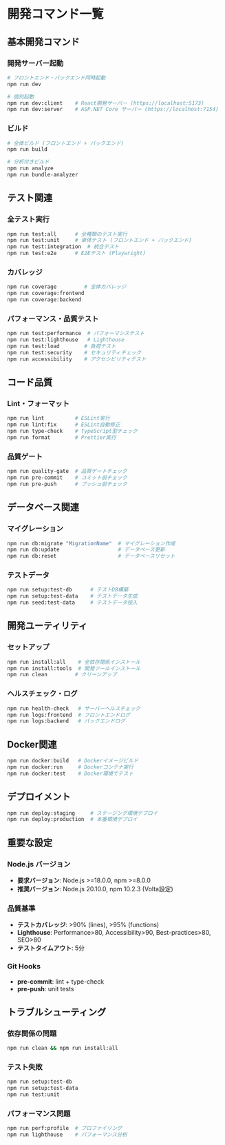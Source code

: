 # 開発コマンド一覧

## 基本開発コマンド

### 開発サーバー起動
```bash
# フロントエンド・バックエンド同時起動
npm run dev

# 個別起動
npm run dev:client    # React開発サーバー (https://localhost:5173)
npm run dev:server    # ASP.NET Core サーバー (https://localhost:7154)
```

### ビルド
```bash
# 全体ビルド (フロントエンド + バックエンド)
npm run build

# 分析付きビルド
npm run analyze
npm run bundle-analyzer
```

## テスト関連

### 全テスト実行
```bash
npm run test:all      # 全種類のテスト実行
npm run test:unit     # 単体テスト (フロントエンド + バックエンド)
npm run test:integration  # 統合テスト
npm run test:e2e      # E2Eテスト (Playwright)
```

### カバレッジ
```bash
npm run coverage         # 全体カバレッジ
npm run coverage:frontend
npm run coverage:backend
```

### パフォーマンス・品質テスト
```bash
npm run test:performance  # パフォーマンステスト
npm run test:lighthouse   # Lighthouse
npm run test:load        # 負荷テスト
npm run test:security    # セキュリティチェック
npm run accessibility    # アクセシビリティテスト
```

## コード品質

### Lint・フォーマット
```bash
npm run lint          # ESLint実行
npm run lint:fix      # ESLint自動修正
npm run type-check    # TypeScript型チェック
npm run format        # Prettier実行
```

### 品質ゲート
```bash
npm run quality-gate  # 品質ゲートチェック
npm run pre-commit    # コミット前チェック
npm run pre-push      # プッシュ前チェック
```

## データベース関連

### マイグレーション
```bash
npm run db:migrate "MigrationName"  # マイグレーション作成
npm run db:update                   # データベース更新
npm run db:reset                    # データベースリセット
```

### テストデータ
```bash
npm run setup:test-db      # テストDB構築
npm run setup:test-data    # テストデータ生成
npm run seed:test-data     # テストデータ投入
```

## 開発ユーティリティ

### セットアップ
```bash
npm run install:all    # 全依存関係インストール
npm run install:tools  # 開発ツールインストール
npm run clean         # クリーンアップ
```

### ヘルスチェック・ログ
```bash
npm run health-check   # サーバーヘルスチェック
npm run logs:frontend  # フロントエンドログ
npm run logs:backend   # バックエンドログ
```

## Docker関連
```bash
npm run docker:build   # Dockerイメージビルド
npm run docker:run     # Dockerコンテナ実行
npm run docker:test    # Docker環境でテスト
```

## デプロイメント
```bash
npm run deploy:staging     # ステージング環境デプロイ
npm run deploy:production  # 本番環境デプロイ
```

## 重要な設定

### Node.js バージョン
- **要求バージョン**: Node.js >=18.0.0, npm >=8.0.0
- **推奨バージョン**: Node.js 20.10.0, npm 10.2.3 (Volta設定)

### 品質基準
- **テストカバレッジ**: >90% (lines), >95% (functions)
- **Lighthouse**: Performance>80, Accessibility>90, Best-practices>80, SEO>80
- **テストタイムアウト**: 5分

### Git Hooks
- **pre-commit**: lint + type-check
- **pre-push**: unit tests

## トラブルシューティング

### 依存関係の問題
```bash
npm run clean && npm run install:all
```

### テスト失敗
```bash
npm run setup:test-db
npm run setup:test-data
npm run test:unit
```

### パフォーマンス問題
```bash
npm run perf:profile  # プロファイリング
npm run lighthouse    # パフォーマンス分析
```